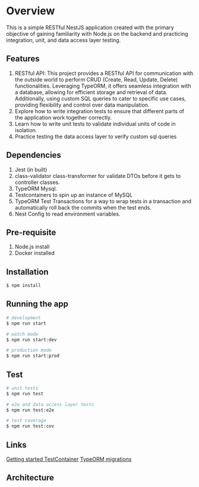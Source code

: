 # Overview
This is a simple RESTful NestJS application created with the primary objective
of gaining familiarity with Node.js on the backend and practicing integration,
unit, and data access layer testing.

## Features
1. RESTful API: This project provides a RESTful API for communication with the
outside world to perform CRUD (Create, Read, Update, Delete) functionalities.
Leveraging TypeORM, it offers seamless integration with a database, allowing
for efficient storage and retrieval of data. Additionally, using custom SQL
queries to cater to specific use cases, providing flexibility and control
over data manipulation.
2. Explore how to write integration tests to ensure that different parts of
the application work together correctly.
3. Learn how to write unit tests to validate individual units of code in
isolation.
4. Practice testing the data access layer to verify custom sql queries

## Dependencies
1. Jest (in built)
2. class-validator class-transformer for validate DTOs before it gets to
controller classes.
3. TypeORM Mysql.
4. Testcontainers to spin up an instance of MySQL
5. TypeORM Test Transactions for a way to wrap tests in a transaction and
automatically roll back the commits when the test ends.
6. Nest Config to read environment variables.

## Pre-requisite
1. Node.js install
2. Docker installed

## Installation

```bash
$ npm install
```

## Running the app

```bash
# development
$ npm run start

# watch mode
$ npm run start:dev

# production mode
$ npm run start:prod
```

## Test

```bash
# unit tests
$ npm run test

# e2e and data access layer tests
$ npm run test:e2e

# test coverage
$ npm run test:cov
```

## Links
[Getting started TestContainer](https://testcontainers.com/guides/getting-started-with-testcontainers-for-nodejs/)
[TypeORM migrations](https://typeorm.io/migrations)

## Architecture
